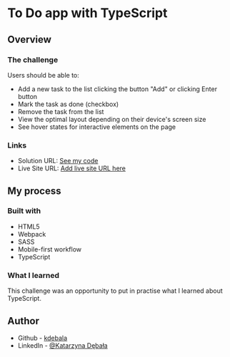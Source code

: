 # To Do app with TypeScript

## Overview

### The challenge

Users should be able to:

- Add a new task to the list clicking the button "Add" or clicking Enter button
- Mark the task as done (checkbox)
- Remove the task from the list
- View the optimal layout depending on their device's screen size
- See hover states for interactive elements on the page

### Links

- Solution URL: [See my code](https://github.com/kdebala/to-do-with-TypeScript/)
- Live Site URL: [Add live site URL here](https://kdebala.github.io/to-do-with-TypeScript/)

## My process

### Built with

- HTML5
- Webpack
- SASS
- Mobile-first workflow
- TypeScript

### What I learned

This challenge was an opportunity to put in practise what I learned about TypeScript.

## Author

- Github - [kdebala](https://github.com/kdebala)
- LinkedIn - [@Katarzyna Dębała](https://www.linkedin.com/in/kdebala)
